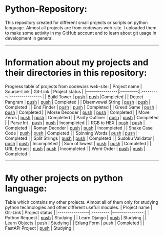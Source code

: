 # Python-Repository:
This repository created for different small projects or scripts on python language. 
Almost all projects are from codewars web-site. I uploaded them to make some activity in my GitHub account and to learn about git usage in development in general.
____
# Information about my projects and their directories in this repository:
Progress table of projects from codewars web-site:
| Project name | Source-Link | Git-Link | Project status |
|----------------|:---------:|:---------:|----------------:|
| Build Tower | [push](https://www.codewars.com/kata/576757b1df89ecf5bd00073b) | [push](https://github.com/mm0ri/Python-Repository/tree/main/Build%20Tower) |Completed |
| Detect Pangram | [push](https://www.codewars.com/kata/545cedaa9943f7fe7b000048) | [push](https://github.com/mm0ri/Python-Repository/tree/main/Detect%20Pangram) | Completed |
| Disemvowel String | [push](https://www.codewars.com/kata/52fba66badcd10859f00097e) | [push](https://github.com/mm0ri/Python-Repository/tree/main/Disemvowel%20String) | Completed |
| End Finder | [push](https://www.codewars.com/kata/51f2d1cafc9c0f745c00037d) | [push](https://github.com/mm0ri/Python-Repository/tree/main/End%20Finder) | Completed |
| Greed Game | [push](https://www.codewars.com/kata/5270d0d18625160ada0000e4) | [push](https://github.com/mm0ri/Python-Repository/tree/main/Greed%20Game) | Completed |
| Morse Decoder | [push](https://www.codewars.com/kata/54b724efac3d5402db00065e) | [push](https://github.com/mm0ri/Python-Repository/tree/main/Morse%20Decoder) | Completed |
| Move Zeros | [push](https://www.codewars.com/kata/52597aa56021e91c93000cb0) | [push](https://github.com/mm0ri/Python-Repository/tree/main/Move%20Zeros) | Completed |
| Parity Outliner | [push](https://www.codewars.com/kata/5526fc09a1bbd946250002dc) | [push](https://github.com/mm0ri/Python-Repository/tree/main/Parity%20Outlier) | Completed |
| Parse Int | [push](https://www.codewars.com/kata/525c7c5ab6aecef16e0001a5/train/python) | [push](https://github.com/mm0ri/Python-Repository/tree/main/Parse%20Int) | Incompleted |
| RGB to HEX | [push](https://www.codewars.com/kata/513e08acc600c94f01000001/train/python) | [push](https://github.com/mm0ri/Python-Repository/tree/main/RGB%20to%20Hex) | Completed |
| Roman Decoder | [push](https://www.codewars.com/kata/51b62bf6a9c58071c600001b) | [push](https://github.com/mm0ri/Python-Repository/tree/main/Roman%20Decoder) | Incompleted |
| Snake Case Code | [push](https://www.codewars.com/kata/529b418d533b76924600085d) | [push](https://github.com/mm0ri/Python-Repository/tree/main/Snake%20Case%20Code) | Completed |
| Spinning Words | [push](https://www.codewars.com/kata/5264d2b162488dc400000001) | [push](https://github.com/mm0ri/Python-Repository/tree/main/Spinning%20Words) | Completed |
| Split Strings | [push](https://www.codewars.com/kata/515de9ae9dcfc28eb6000001) | [push](https://github.com/mm0ri/Python-Repository/tree/main/Split%20Strings) | Completed |
| Sudoku Validator  | [push](https://www.codewars.com/kata/529bf0e9bdf7657179000008) | [push](https://github.com/mm0ri/Python-Repository/tree/main/Sudoku%20Validator) | Incompleted |
| Sum of lowest | [push](https://www.codewars.com/kata/558fc85d8fd1938afb000014) | [push](https://github.com/mm0ri/Python-Repository/tree/main/Sum%20of%20lowest) | Completed |
| URL Extract | [push](https://www.codewars.com/kata/514a024011ea4fb54200004b) | [push](https://github.com/mm0ri/Python-Repository/tree/main/URL%20Extract) | Incompleted |
| Word Order | [push](https://www.codewars.com/kata/55c45be3b2079eccff00010f) | [push](https://github.com/mm0ri/Python-Repository/tree/main/Word%20Order) | Completed |

____
# My other projects on python language:
Table which contains my other projects. Almost all of them only for studying python technologies and other different usefull modules.
| Project name | Git-Link | Project status |
|----------------|:---------:|----------------:|
| Python Request | [push](https://github.com/mm0ri/Python-Repository/tree/main/Python%20Request) | Studying |
| Learn Django | [push](https://github.com/mm0ri/Python-Repository/tree/main/Learn%20Django) | Studying |
| Learn Objects | [push](https://github.com/mm0ri/Python-Repository/tree/main/Learn%20Objects) | Studying |
| Erlang Form | [push](https://github.com/mm0ri/Python-Repository/tree/main/Erlang%20Form) | Completed |
| FastAPI Project | [push](https://github.com/mm0ri/Python-Repository/tree/main/FastAPI%20Project) | Studying |

